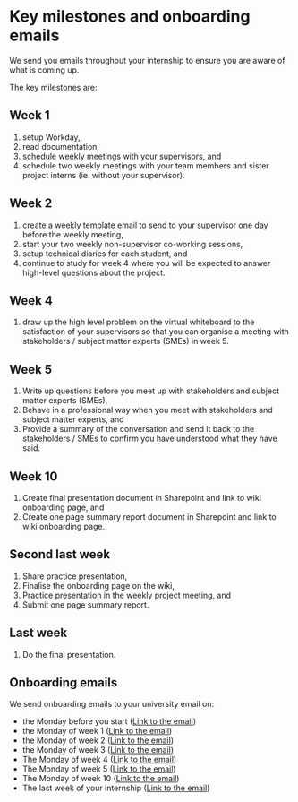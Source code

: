 # Key milestones and onboarding emails

We send you emails throughout your internship to ensure you are aware of what is coming up.

The key milestones are:

## Week 1 
1. setup Workday,
2. read documentation,
3. schedule weekly meetings with your supervisors, and
4. schedule two weekly meetings with your team members and sister project interns (ie. without your supervisor).

## Week 2 
1. create a weekly template email to send to your supervisor one day before the weekly meeting,
2. start your two weekly non-supervisor co-working sessions,
3. setup technical diaries for each student, and
4. continue to study for week 4 where you will be expected to answer high-level questions about the project.

## Week 4 
1. draw up the high level problem on the virtual whiteboard to the satisfaction of your supervisors so that you can organise a meeting with stakeholders / subject matter experts (SMEs) in week 5.

## Week 5 
1. Write up questions before you meet up with stakeholders and subject matter experts (SMEs), 
2. Behave in a professional way when you meet with stakeholders and subject matter experts, and
3. Provide a summary of the conversation and send it back to the stakeholders / SMEs to confirm you have understood what they have said.

## Week 10
1. Create final presentation document in Sharepoint and link to wiki onboarding page, and
2. Create one page summary report document in Sharepoint and link to wiki onboarding page.

## Second last week
1. Share practice presentation,
2. Finalise the onboarding page on the wiki,
3. Practice presentation in the weekly project meeting, and
4. Submit one page summary report.

## Last week 
1. Do the final presentation.

## Onboarding emails

We send onboarding emails to your university email on:
- the Monday before you start ([Link to the email](emaiL-one-week-before))
- the Monday of week 1 ([Link to the email](email-week-one))
- the Monday of week 2 ([Link to the email](email-week-two))
- the Monday of week 3 ([Link to the email](email-week-three))
- The Monday of week 4 ([Link to the email](email-week-four))
- The Monday of week 5 ([Link to the email](email-week-five))
- The Monday of week 10 ([Link to the email](email-week-ten))
- The last week of your internship ([Link to the email](email-final-week))
